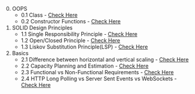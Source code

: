 0. OOPS
    - 0.1 Class - [Check Here](https://codexam.notion.site/0-1-Classes-6f789ce839824197bfa8894149bef817?pvs=25)
   - 0.2 Constructor Functions - [Check Here](https://codexam.notion.site/0-2-Constructor-Functions-a834ba37dab44c599f30b625789d07d9?pvs=25)
1. SOLID Design Principles
    - 1.1 Single Responsibility Principle - [Check Here](https://codexam.notion.site/1-1-Single-Responsibility-Principle-7a216a570d564aeb84ae4c642196d368)
    - 1.2 Open/Closed Principle - [Check Here](https://codexam.notion.site/1-2-Open-Closed-Principle-9d3af70db1d847e38457ce7415929a41?pvs=25)
    - 1.3 Liskov Substitution Principle(LSP) - [Check Here](https://codexam.notion.site/1-3-Liskov-Substitution-Principle-LSP-21fc852a1de64e6bb8421c14ba90cdc0?pvs=25)
2. Basics
    - 2.1 Difference between horizontal and vertical scaling - [Check Here](https://codexam.notion.site/2-1-Difference-between-horizontal-and-vertical-scaling-653b8ae534324838ac447047278f3930)
    - 2.2 Capacity Planning and Estimation - [Check Here](https://codexam.notion.site/2-2-Capacity-Planning-and-Estimation-734f72a872294a1e8c2d0620d191a936?pvs=25)
    - 2.3 Functional vs Non-Functional Requirements - [Check Here](https://codexam.notion.site/2-3-Functional-vs-Non-Functional-Requirements-cb9e6e7a2a9847b68d890b9ed066f6f6)
    - 2.4 HTTP Long Polling vs Server Sent Events vs WebSockets - [Check Here](https://codexam.notion.site/2-4-HTTP-Long-Polling-vs-Server-Sent-Events-vs-WebSockets-af3c3e3f47574027a9e081b4e47b2181?pvs=25)
